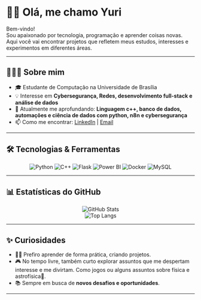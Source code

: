 #  👋🏾 Olá, me chamo Yuri

Bem-vindo!  
Sou apaixonado por tecnologia, programação e aprender coisas novas. Aqui você vai encontrar projetos que refletem meus estudos, interesses e experimentos em diferentes áreas.

---

## 🧑🏾‍💻 Sobre mim
- 🎓 Estudante de Computação na Universidade de Brasília
- 💡 Interesse em **Cybersegurança, Redes, desenvolvimento full-stack e análise de dados**
- 🌱 Atualmente me aprofundando: **Linguagem c++, banco de dados, automações e ciência de dados com python, n8n e cybersegurança**
- 📫 Como me encontrar: [LinkedIn](https://linkedin.com/in/yuri-arruda-062614248/) | [Email](yuriarruda0@gmail.com)

---

## 🛠️ Tecnologias & Ferramentas
<div align="center">

![Python](https://img.shields.io/badge/Python-3776AB?style=for-the-badge&logo=python&logoColor=white)
![C++](https://img.shields.io/badge/C++-00599C?style=for-the-badge&logo=cplusplus&logoColor=white)
![Flask](https://img.shields.io/badge/Flask-000000?style=for-the-badge&logo=flask&logoColor=white)
![Power BI](https://img.shields.io/badge/Power%20BI-F2C811?style=for-the-badge&logo=powerbi&logoColor=black)
![Docker](https://img.shields.io/badge/Docker-2496ED?style=for-the-badge&logo=docker&logoColor=white)
![MySQL](https://img.shields.io/badge/MySQL-4479A1?style=for-the-badge&logo=mysql&logoColor=white)


</div>

---

## 📊 Estatísticas do GitHub
<div align="center">

![GitHub Stats](https://github-readme-stats.vercel.app/api?username=pyurini&show_icons=true&theme=tokyonight)  
![Top Langs](https://github-readme-stats.vercel.app/api/top-langs/?username=pyurini&layout=compact&theme=tokyonight)

</div>

---

## ✨ Curiosidades
- 🚴‍♂️ Prefiro aprender de forma prática, criando projetos.
- 🎮 No tempo livre, também curto explorar assuntos que me despertam interesse e me divirtam. Como jogos ou alguns assuntos sobre física e astrofísica💫.
- 📚 Sempre em busca de **novos desafios e oportunidades**.

---
